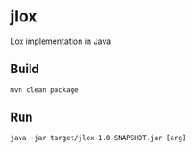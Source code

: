 # jlox

Lox implementation in Java 

## Build

```
mvn clean package
```

## Run

```
java -jar target/jlox-1.0-SNAPSHOT.jar [arg]
```